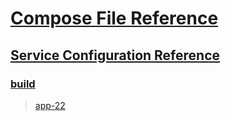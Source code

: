 # [Compose File Reference](https://docs.docker.com/compose/compose-file/)

## [Service Configuration Reference](https://docs.docker.com/compose/compose-file/#service-configuration-reference)

### [build](https://docs.docker.com/compose/compose-file/#build)

> [app-22](./app-22)
